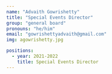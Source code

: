 ```yaml
---
name: "Advaith Gowrishetty"
title: "Special Events Director"
group: "general board"
pronouns: "he/him"
email: "gowrishettyadvaith@gmail.com"
img: agowrishetty.jpg

positions:
  - year: 2021-2022
    title: Special Events Director
---
```

